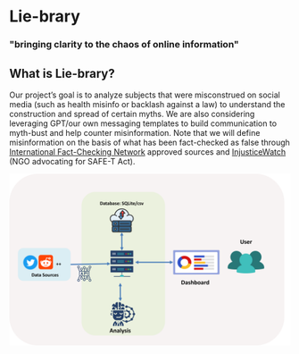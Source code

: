 # Lie-brary
### "bringing clarity to the chaos of online information"


## What is Lie-brary?
Our project’s goal is to analyze subjects that were misconstrued on social media (such as health misinfo or backlash against a law) to understand the construction and spread of certain myths. We are also considering leveraging GPT/our own messaging templates to build communication to myth-bust and help counter misinformation.  Note that we will define misinformation on the basis of what has been fact-checked as false through [International Fact-Checking Network](https://www.poynter.org/ifcn/) approved sources and [InjusticeWatch](https://www.injusticewatch.org/news/prisons-and-jails/2022/safe-t-act-purge-law-illinois-fact-check/) (NGO advocating for SAFE-T Act).


![image](app/assets/liebrary_diagram.png)